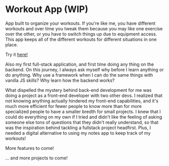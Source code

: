 # Workout App (WIP)

App built to organize your workouts. If you're like me, you have different workouts and over time you tweak them because
you may like one exercise over the other, or you have to switch things up due to equipment access.
This app keeps all of the different workouts for different situations in one place.

Try it [here!](https://compassionate-wescoff-fd50aa.netlify.com/)

Also my first full-stack application, and first time doing any thing on the backend. On this journey, I always ask myself why before I learn anything or do anything. Why use a framework when I can do the same things with vanilla JS skills?
Why learn how the backend works?

What dispelled the mystery behind back-end development for me was doing a project as a front-end developer with two other devs. I realized that not knowing anything actually hindered my front-end capabilities, and it's much more efficient for fewer people to know more than for more specialized people to have a smaller bredth for small projects. I knew that I could do everything on my own if I tried and didn't like the feeling of asking someone else tons of questions that they didn't really understand, so that was the inspiration behind tackling a fullstack project headfirst. Plus, I needed a digital alternative to using my notes app to keep track of my workouts! 



More features to come!

... and more projects to come!
